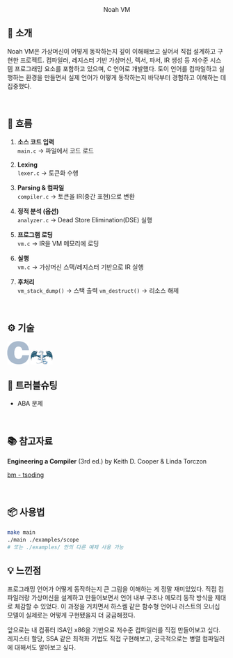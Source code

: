 <div align="center"

### Noah VM

</div>

## 📝 소개

Noah VM은 가상머신이 어떻게 동작하는지 깊이 이해해보고 싶어서 직접 설계하고 구현한 프로젝트. 컴파일러, 레지스터 기반 가상머신, 렉서, 파서, IR 생성 등 저수준 시스템 프로그래밍 요소를 포함하고 있으며, C 언어로 개발했다. 토이 언어를 컴파일하고 실행하는 환경을 만들면서 실제 언어가 어떻게 동작하는지 바닥부터 경험하고 이해하는 데 집중했다.

<br />

## 🌊 흐름

1. **소스 코드 입력**  
   `main.c` → 파일에서 코드 로드

2. **Lexing**  
   `lexer.c` → 토큰화 수행

3. **Parsing & 컴파일**  
   `compiler.c` → 토큰을 IR(중간 표현)으로 변환

4. **정적 분석 (옵션)**  
   `analyzer.c` → Dead Store Elimination(DSE) 실행

5. **프로그램 로딩**  
   `vm.c` → IR을 VM 메모리에 로딩

6. **실행**  
   `vm.c` → 가상머신 스택/레지스터 기반으로 IR 실행

7. **후처리**  
   `vm_stack_dump()` → 스택 출력
   `vm_destruct()` → 리소스 해제

<br />

## ⚙ 기술

<img src="./images/c.png" alt="C Language" width="50"/>  
<img src="./images/llvm.png" alt="LLDB" width="50"/>

<br />

## 🐛 트러블슈팅

- ABA 문제

<br />

## 📚 참고자료

**Engineering a Compiler** (3rd ed.) by Keith D. Cooper & Linda Torczon

[bm - tsoding](https://github.com/tsoding/bm)

<br />

## 📦 사용법

```bash
make main
./main ./examples/scope
# 또는 ./examples/ 안의 다른 예제 사용 가능
```

## 💡 느낀점

프로그래밍 언어가 어떻게 동작하는지 큰 그림을 이해하는 게 정말 재미있었다. 직접 컴파일러랑 가상머신을 설계하고 만들어보면서 언어 내부 구조나 메모리 동작 방식을 제대로 체감할 수 있었다. 이 과정을 거치면서 하스켈 같은 함수형 언어나 러스트의 오너십 모델이 실제로는 어떻게 구현됐을지 더 궁금해졌다.

앞으로는 내 컴퓨터 ISA인 x86을 기반으로 저수준 컴파일러를 직접 만들어보고 싶다. 레지스터 할당, SSA 같은 최적화 기법도 직접 구현해보고, 궁극적으로는 병렬 컴파일러에 대해서도 알아보고 싶다.
